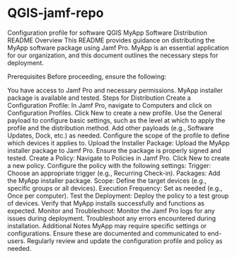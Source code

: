# QGIS-jamf-repo
Configuration profile for software QGIS
MyApp Software Distribution README
Overview
This README provides guidance on distributing the MyApp software package using Jamf Pro. MyApp is an essential application for our organization, and this document outlines the necessary steps for deployment.

Prerequisites
Before proceeding, ensure the following:

You have access to Jamf Pro and necessary permissions.
MyApp installer package is available and tested.
Steps for Distribution
Create a Configuration Profile:
In Jamf Pro, navigate to Computers and click on Configuration Profiles.
Click New to create a new profile.
Use the General payload to configure basic settings, such as the level at which to apply the profile and the distribution method.
Add other payloads (e.g., Software Updates, Dock, etc.) as needed.
Configure the scope of the profile to define which devices it applies to.
Upload the Installer Package:
Upload the MyApp installer package to Jamf Pro.
Ensure the package is properly signed and tested.
Create a Policy:
Navigate to Policies in Jamf Pro.
Click New to create a new policy.
Configure the policy with the following settings:
Trigger: Choose an appropriate trigger (e.g., Recurring Check-in).
Packages: Add the MyApp installer package.
Scope: Define the target devices (e.g., specific groups or all devices).
Execution Frequency: Set as needed (e.g., Once per computer).
Test the Deployment:
Deploy the policy to a test group of devices.
Verify that MyApp installs successfully and functions as expected.
Monitor and Troubleshoot:
Monitor the Jamf Pro logs for any issues during deployment.
Troubleshoot any errors encountered during installation.
Additional Notes
MyApp may require specific settings or configurations. Ensure these are documented and communicated to end-users.
Regularly review and update the configuration profile and policy as needed.
